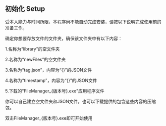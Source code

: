 ## 初始化 Setup
受本人能力与时间所限，本程序尚不能自动完成安装，请按以下说明完成使用前的准备工作。

确定你想要存放文件的文件夹，确保该文件夹中有以下内容：

1.名称为“library”的空文件夹

2.名称为“newFiles”的空文件夹

3.名称为“tag.json”，内容为“{}”的JSON文件

4.名称为“timestamp”，内容为“{}”的JSON文件

5.下载的“FileManager_{版本号}.exe"应用程序文件

你可以自己建立空文件夹和JSON文件，也可以下载提供的包含这些内容的压缩包。

双击FileManager_{版本号}.exe即可开始使用
